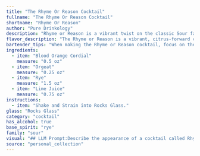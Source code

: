 ```yaml
---
title: "The Rhyme Or Reason Cocktail"
fullname: "The Rhyme Or Reason Cocktail"
shortname: "Rhyme Or Reason"
author: "Pure Drinkology"
description: "Rhyme or Reason is a vibrant twist on the classic Sour family, drawing inspiration from the tropical flavors of the South Pacific. The use of blood orange cordial, orgeat, and rye whiskey creates a complex and refreshing profile reminiscent of tiki cocktails, with a modern touch. "
flavor_description: "The Rhyme or Reason is a vibrant, citrus-forward cocktail.  The blood orange cordial's sweetness is balanced by the tartness of lime juice and the spicy kick of rye.  Orgeat adds a subtle almond note, creating a complex interplay of flavors.  It's a refreshing, slightly tart drink with a satisfyingly long finish. "
bartender_tips: "When making the Rhyme or Reason cocktail, focus on the balance.  Ensure the Blood Orange Cordial sweetness complements the rye's spice, while the Orgeat adds a subtle almond note.  Use fresh lime juice for that bright acidity.  Shake hard with ice to chill and dilute the mix, then strain into a chilled coupe.  Garnish with a blood orange wheel for a beautiful presentation. "
ingredients:
  - item: "Blood Orange Cordial"
    measure: "0.5 oz"
  - item: "Orgeat"
    measure: "0.25 oz"
  - item: "Rye"
    measure: "1.5 oz"
  - item: "Lime Juice"
    measure: "0.75 oz"
instructions:
  - item: "Shake and Strain into Rocks Glass."
glass: "Rocks Glass"
category: "cocktail"
has_alcohol: true
base_spirit: "rye"
family: "sour"
visual: "## LLM Prompt:Describe the appearance of a cocktail called Rhyme or Reason using the following ingredients: Blood Orange Cordial, Orgeat, Rye Whiskey, and Lime Juice.  Consider these details:* **Color:** What shades and hues are present? Is it a single color, or are there layers or gradients? * **Clarity:** Is the drink clear, cloudy, or layered? * **Texture:** Are there any visible elements, such as fruit pulp or ice shards?  * **Garnish:** If any, what kind of garnish is used, and how does it affect the visual appeal? **Example:**Imagine a vibrant cocktail with a deep, ruby red core, fading towards the rim with a lighter orange hue. The drink is slightly cloudy, with tiny flecks of citrus pulp suspended in the liquid. A delicate lime wheel rests on the rim, adding a touch of bright green to the composition. "
source: "personal_collection"
---
```


